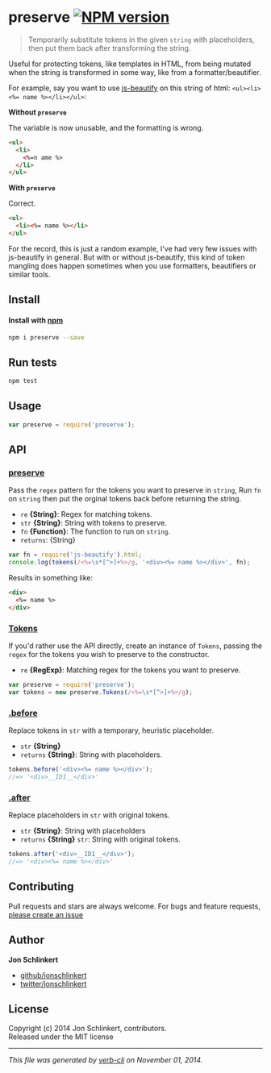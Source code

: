 # preserve [![NPM version](https://badge.fury.io/js/preserve.svg)](http://badge.fury.io/js/preserve)

> Temporarily substitute tokens in the given `string` with placeholders, then put them back after transforming the string.

Useful for protecting tokens, like templates in HTML, from being mutated when the string is transformed in some way, like from a formatter/beautifier.

For example, say you want to use [js-beautify] on this string of html: `<ul><li><%= name %></li></ul>`:

**Without `preserve`**

The variable is now unusable, and the formatting is wrong.

```html
<ul>
  <li>
    <%=n ame %>
  </li>
</ul>
```

**With `preserve`**

Correct.

```html
<ul>
  <li><%= name %></li>
</ul>
```

For the record, this is just a random example, I've had very few issues with js-beautify in general. But with or without js-beautify, this kind of token mangling does happen sometimes when you use formatters, beautifiers or similar tools.

## Install
#### Install with [npm](npmjs.org)

```bash
npm i preserve --save
```

## Run tests

```bash
npm test
```

## Usage

```js
var preserve = require('preserve');
```

## API
### [preserve](index.js#L34)

Pass the `regex` pattern for the tokens you want to preserve in `string`, Run `fn` on `string` then put the orginal tokens back before returning the string.

* `re` **{String}**: Regex for matching tokens.    
* `str` **{String}**: String with tokens to preserve.    
* `fn` **{Function}**: The function to run on `string`.    
* `returns`: {String}  

```js
var fn = require('js-beautify').html;
console.log(tokens(/<%=\s*[^>]+%>/g, '<div><%= name %></div>', fn);
```
Results in something like:

```html
<div>
  <%= name %>
</div>
```

### [Tokens](index.js#L63)

If you'd rather use the API directly, create an instance of `Tokens`, passing the `regex` for the tokens you wish to preserve to the constructor.

* `re` **{RegExp}**: Matching regex for the tokens you want to preserve.    

```js
var preserve = require('preserve');
var tokens = new preserve.Tokens(/<%=\s*[^>]+%>/g);
```

### [.before](index.js#L93)

Replace tokens in `str` with a temporary, heuristic placeholder.

* `str` **{String}**    
* `returns` **{String}**: String with placeholders.  

```js
tokens.before('<div><%= name %></div>');
//=> '<div>__ID1__</div>'
```

### [.after](index.js#L114)

Replace placeholders in `str` with original tokens.

* `str` **{String}**: String with placeholders    
* `returns` **{String}** `str`: String with original tokens.  

```js
tokens.after('<div>__ID1__</div>');
//=> '<div><%= name %></div>'
```

## Contributing
Pull requests and stars are always welcome. For bugs and feature requests, [please create an issue](https://github.com/jonschlinkert/preserve/issues)

## Author

**Jon Schlinkert**
 
+ [github/jonschlinkert](https://github.com/jonschlinkert)
+ [twitter/jonschlinkert](http://twitter.com/jonschlinkert) 

## License
Copyright (c) 2014 Jon Schlinkert, contributors.  
Released under the MIT license

***

_This file was generated by [verb-cli](https://github.com/assemble/verb-cli) on November 01, 2014._

[js-beautify]: https://github.com/beautify-web/js-beautify